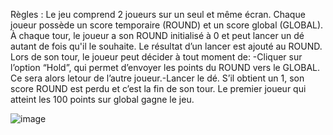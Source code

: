 Règles :
Le jeu comprend 2 joueurs sur un seul et même écran.
Chaque joueur possède un score temporaire (ROUND) et un score global (GLOBAL). À chaque tour, le joueur a son ROUND initialisé à 0 et peut lancer un dé autant de fois qu'il le souhaite. Le résultat d’un lancer est ajouté au ROUND.
Lors de son tour, le joueur peut décider à tout moment de: -Cliquer sur l’option “Hold”, qui permet d’envoyer les points du ROUND vers le GLOBAL. Ce sera alors letour de l’autre joueur.-Lancer le dé. S’il obtient un 1, son score ROUND est perdu et c’est la fin de son tour.
Le premier joueur qui atteint les 100 points sur global gagne le jeu.

![image](https://user-images.githubusercontent.com/129406372/234564373-6e26c44c-cca2-40d9-8be2-c6e9798721d3.png)


